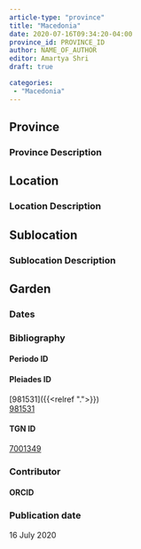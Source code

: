 ```yaml
---
article-type: "province"
title: "Macedonia"
date: 2020-07-16T09:34:20-04:00
province_id: PROVINCE_ID
author: NAME_OF_AUTHOR
editor: Amartya Shri
draft: true

categories:
 - "Macedonia"
---
```


## Province

<!--- Content of Province heading --->

### Province Description

<!-- DESCRIPTION -->


## Location

<!-- [Colonia Claudia Ara Agrippinensium (Cologne)](https://pleiades.stoa.org/places/108751) -->

### Location Description

<!-- LEAVE THIS BLANK FOR NOW -->

## Sublocation

<!--
[AREA WITHIN LOCATION, LIKE “PALATINE HILL”](GEOREFERENCE LINK)
A sublocation is any area larger than an individual garden, but located within a location. I would always try to include a link to a controlled vocabulary here if possible. This ID may well be different from the Garden ID, e.g., Pompeii versus a Garden in one of the houses which has its own Pleiades ID.
-->

### Sublocation Description

<!-- DESCRIPTION -->

## Garden
<!-- List of gardens in province -->
<!-- May be left blank for now -->


### Dates
<!-- Format: For now, include dates exactly as written in the document. We will revisit the question of date formatting once more data have been collected. -->
<!-- If no date, use "unspecified" -->

### Bibliography

<!--
- BIB_ENTRY [(worldcat)](WORLDCAT_LINK_URL)
-->

#### Periodo ID

<!-- [PERIODO_ID](https://pleiades.stoa.org/places/PLEIADES_ID) -->

#### Pleiades ID

[981531]({{<relref ".">}}) \
[981531](https://pleiades.stoa.org/places/981531)

#### TGN ID

[7001349](http://vocab.getty.edu/page/tgn/7001349)

### Contributor

<!-- [AUTHOR_NAME](AUTHOR_LINK) -->

#### ORCID

<!-- [ORCID](https://orcid.org/ORCID) -->

### Publication date

16 July 2020
